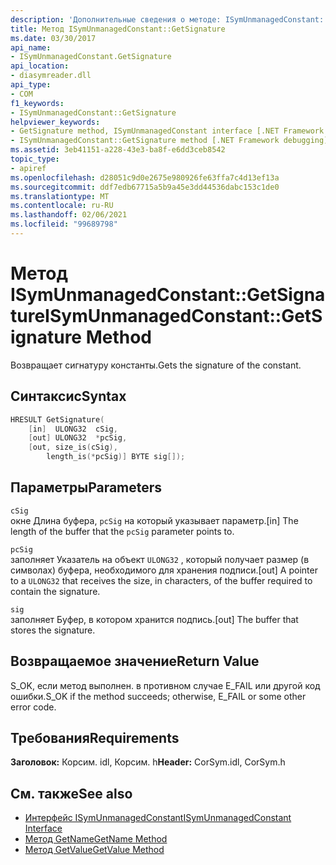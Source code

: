 ```yaml
---
description: 'Дополнительные сведения о методе: ISymUnmanagedConstant:: Signature'
title: Метод ISymUnmanagedConstant::GetSignature
ms.date: 03/30/2017
api_name:
- ISymUnmanagedConstant.GetSignature
api_location:
- diasymreader.dll
api_type:
- COM
f1_keywords:
- ISymUnmanagedConstant::GetSignature
helpviewer_keywords:
- GetSignature method, ISymUnmanagedConstant interface [.NET Framework debugging]
- ISymUnmanagedConstant::GetSignature method [.NET Framework debugging]
ms.assetid: 3eb41151-a228-43e3-ba8f-e6dd3ceb8542
topic_type:
- apiref
ms.openlocfilehash: d28051c9d0e2675e980926fe63ffa7c4d13ef13a
ms.sourcegitcommit: ddf7edb67715a5b9a45e3dd44536dabc153c1de0
ms.translationtype: MT
ms.contentlocale: ru-RU
ms.lasthandoff: 02/06/2021
ms.locfileid: "99689798"
---
```

# <a name="isymunmanagedconstantgetsignature-method"></a><span data-ttu-id="7cb11-103">Метод ISymUnmanagedConstant::GetSignature</span><span class="sxs-lookup"><span data-stu-id="7cb11-103">ISymUnmanagedConstant::GetSignature Method</span></span>

<span data-ttu-id="7cb11-104">Возвращает сигнатуру константы.</span><span class="sxs-lookup"><span data-stu-id="7cb11-104">Gets the signature of the constant.</span></span>  
  
## <a name="syntax"></a><span data-ttu-id="7cb11-105">Синтаксис</span><span class="sxs-lookup"><span data-stu-id="7cb11-105">Syntax</span></span>  
  
```cpp  
HRESULT GetSignature(  
    [in]  ULONG32  cSig,  
    [out] ULONG32  *pcSig,  
    [out, size_is(cSig),  
        length_is(*pcSig)] BYTE sig[]);  
```  
  
## <a name="parameters"></a><span data-ttu-id="7cb11-106">Параметры</span><span class="sxs-lookup"><span data-stu-id="7cb11-106">Parameters</span></span>  

 `cSig`  
 <span data-ttu-id="7cb11-107">окне Длина буфера, `pcSig` на который указывает параметр.</span><span class="sxs-lookup"><span data-stu-id="7cb11-107">[in] The length of the buffer that the `pcSig` parameter points to.</span></span>  
  
 `pcSig`  
 <span data-ttu-id="7cb11-108">заполняет Указатель на объект `ULONG32` , который получает размер (в символах) буфера, необходимого для хранения подписи.</span><span class="sxs-lookup"><span data-stu-id="7cb11-108">[out] A pointer to a `ULONG32` that receives the size, in characters, of the buffer required to contain the signature.</span></span>  
  
 `sig`  
 <span data-ttu-id="7cb11-109">заполняет Буфер, в котором хранится подпись.</span><span class="sxs-lookup"><span data-stu-id="7cb11-109">[out] The buffer that stores the signature.</span></span>  
  
## <a name="return-value"></a><span data-ttu-id="7cb11-110">Возвращаемое значение</span><span class="sxs-lookup"><span data-stu-id="7cb11-110">Return Value</span></span>  

 <span data-ttu-id="7cb11-111">S_OK, если метод выполнен. в противном случае E_FAIL или другой код ошибки.</span><span class="sxs-lookup"><span data-stu-id="7cb11-111">S_OK if the method succeeds; otherwise, E_FAIL or some other error code.</span></span>  
  
## <a name="requirements"></a><span data-ttu-id="7cb11-112">Требования</span><span class="sxs-lookup"><span data-stu-id="7cb11-112">Requirements</span></span>  

 <span data-ttu-id="7cb11-113">**Заголовок:** Корсим. idl, Корсим. h</span><span class="sxs-lookup"><span data-stu-id="7cb11-113">**Header:** CorSym.idl, CorSym.h</span></span>  
  
## <a name="see-also"></a><span data-ttu-id="7cb11-114">См. также</span><span class="sxs-lookup"><span data-stu-id="7cb11-114">See also</span></span>

- [<span data-ttu-id="7cb11-115">Интерфейс ISymUnmanagedConstant</span><span class="sxs-lookup"><span data-stu-id="7cb11-115">ISymUnmanagedConstant Interface</span></span>](isymunmanagedconstant-interface.md)
- [<span data-ttu-id="7cb11-116">Метод GetName</span><span class="sxs-lookup"><span data-stu-id="7cb11-116">GetName Method</span></span>](isymunmanagedconstant-getname-method.md)
- [<span data-ttu-id="7cb11-117">Метод GetValue</span><span class="sxs-lookup"><span data-stu-id="7cb11-117">GetValue Method</span></span>](isymunmanagedconstant-getvalue-method.md)
